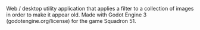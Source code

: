 Web / desktop utility application that applies a filter to a collection of images in order to make it appear old. Made with Godot Engine 3 (godotengine.org/license) for the game Squadron 51.